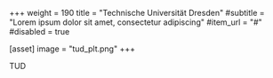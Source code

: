 +++
weight = 190
title = "Technische Universität Dresden"
#subtitle = "Lorem ipsum dolor sit amet, consectetur adipiscing"
#item_url = "#"
#disabled = true

[asset]
  image = "tud_plt.png"
+++

TUD